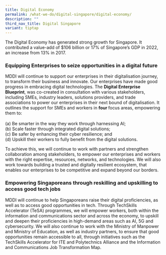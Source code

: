 ```yaml
---
title: Digital Economy
permalink: /what-we-do/digital-singapore/digital-economy/
description: ""
third_nav_title: Digital Singapore
variant: tiptap
---
```

<p>The Digital Economy has generated strong growth for Singapore. It contributed
a value-add of $106 billion or 17% of Singapore’s GDP in 2022, an increase
from 13% in 2017.</p>
<h3>Equipping Enterprises to seize opportunities in a digital future</h3>
<p>MDDI will continue to support our enterprises in their digitalisation
journey, to transform their business and innovate. Our enterprises have
made good progress in embracing digital technologies. The <strong>Digital Enterprise Blueprint</strong>,
was co-created in consultation with various stakeholders, including SMEs,
industry leaders, solutions providers, and trade associations to power
our enterprises in their next bound of digitalisation. It outlines the
support for SMEs and workers in <strong>four </strong>focus areas, empowering
them to:
<br>
<br>(a) Be smarter in the way they work through harnessing AI;
<br>(b) Scale faster through integrated digital solutions;
<br>(c) Be safer by enhancing their cyber resilience; and
<br>(d) Upskill their workers to fully benefit from the digital solutions.</p>
<p>To achieve this, we will continue to work with partners and strengthen
collaboration among stakeholders, to empower our enterprises and workers
with the right expertise, resources, networks, and technologies. We will
also work towards building a trusted and digitally resilient ecosystem,
that enables our enterprises to be competitive and expand beyond our borders.</p>
<h3>Empowering Singaporeans through reskilling and upskilling to access good tech jobs</h3>
<p>MDDI will continue to help Singaporeans raise their digital proficiencies,
as well as to access good opportunities in tech. Through TechSkills Accelerator
(TeSA) programmes, we will empower workers, both within the information
and communications sector and across the economy, to upskill and deepen
their proficiencies in high-demand areas such as AI, 5G and cybersecurity.
We will also continue to work with the Ministry of Manpower and Ministry
of Education, as well as industry partners, to ensure that good opportunities
remain accessible to all, through initiatives such as the TechSkills Accelerator
for ITE and Polytechnics Alliance and the Information and Communications
Job Transformation Map.</p>